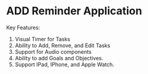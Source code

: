 # ADD Reminder Application

Key Features:

1) Visual Timer for Tasks
2) Ability to Add, Remove, and Edit Tasks
3) Support for Audio components
4) Ability to add Goals and Objectives.
5) Support IPad, IPhone, and Apple Watch.

